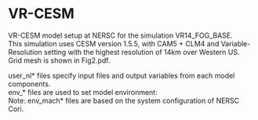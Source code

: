 # VR-CESM

VR-CESM model setup at NERSC for the simulation VR14_FOG_BASE.<br>
This simulation uses CESM version 1.5.5, with CAM5 + CLM4 and Variable-Resolution setting with the highest resolution of 14km over Western US.<br>
Grid mesh is shown in Fig2.pdf.<br>

user_nl* files specify input files and output variables from each model components.<br>
env_* files are used to set model environment:<br>
Note: env_mach* files are based on the system configuration of NERSC Cori.  
